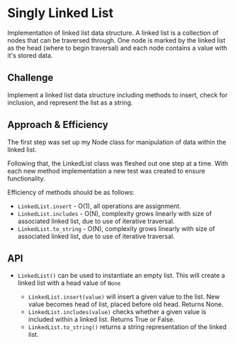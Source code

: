 # Singly Linked List

Implementation of linked list data structure. A linked list is a collection of nodes that can be traversed through. One node is marked by the linked list as the head (where to begin traversal) and each node contains a value with it's stored data.

## Challenge

Implement a linked list data structure including methods to insert, check for inclusion, and represent the list as a string.

## Approach & Efficiency

The first step was set up my Node class for manipulation of data within the linked list.

Following that, the LinkedList class was fleshed out one step at a time. With each new method implementation a new test was created to ensure functionality.

Efficiency of methods should be as follows:

* `LinkedList.insert` - O(1), all operations are assignment.
* `LinkedList.includes` - O(N), complexity grows linearly with size of associated linked list, due to use of iterative traversal.
* `LinkedList.to_string` - O(N), complexity grows linearly with size of associated linked list, due to use of iterative traversal.

## API

* `LinkedList()` can be used to instantiate an empty list. This will create a linked list with a head value of `None`

  * `LinkedList.insert(value)` will insert a given value to the list. New value becomes head of list, placed before old head. Returns None.
  * `LinkedList.includes(value)` checks whether a given value is included within a linked list. Returns True or False.
  * `LinkedList.to_string()` returns a string representation of the linked list.

